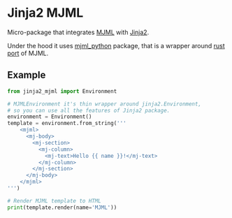 # Jinja2 MJML

Micro-package that integrates [MJML](https://mjml.io/) 
with [Jinja2](https://jinja.palletsprojects.com/en/2.11.x/).

Under the hood it uses [mjml_python](https://pypi.org/project/mjml-python/) 
package, that is a wrapper around [rust port](https://github.com/jolimail/mrml-core)
of MJML.

## Example

```python
from jinja2_mjml import Environment

# MJMLEnvironment it's thin wrapper around jinja2.Environment,
# so you can use all the features of Jinja2 package.
environment = Environment()
template = environment.from_string('''
    <mjml>
      <mj-body>
        <mj-section>
          <mj-column>
            <mj-text>Hello {{ name }}!</mj-text>
          </mj-column>
        </mj-section>
      </mj-body>
    </mjml>
''')

# Render MJML template to HTML
print(template.render(name='MJML'))
```